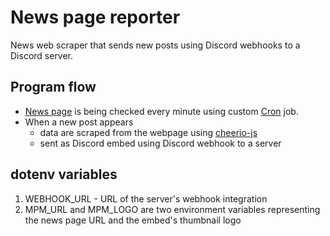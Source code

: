 # News page reporter
News web scraper that sends new posts using Discord webhooks to a Discord server.

## Program flow
* [News page] is being checked every minute using custom [Cron] job.
* When a new post appears
  * data are scraped from the webpage using [cheerio-js]
  * sent as Discord embed using Discord webhook to a server

## dotenv variables
1. WEBHOOK_URL - URL of the server's webhook integration
2. MPM_URL and MPM_LOGO are two environment variables representing the news page URL and the embed's thumbnail logo

[News page]: https://dennikn.sk/minuta/tema/6826/konflikt-na-ukrajine
[Cron]: https://www.npmjs.com/package/cron
[cheerio-js]: https://cheerio.js.org/
